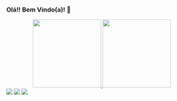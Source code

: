 ### Olá!! Bem Vindo(a)! 👋

<div align="center">
  <a href="https://github.com/YohanDevPs">
  <img height="180em" src="https://github-readme-stats.vercel.app/api?username=yohandevps&include_all_commits=true&show_icons=true&theme=dark"/>
  <img height="180em" src="https://github-readme-stats.vercel.app/api/top-langs/?username=yohandevps&layout=compact&langs_count=7&theme=dark"/>   
</div>
 
 <div>   
<a href="https://www.instagram.com/yohanpivetta" target="_blank"><img src="https://img.shields.io/badge/-Instagram-%23E4405F?style=for-the-badge&logo=instagram&logoColor=white" target="_blank"></a>
<a href = "mailto:yohanps.dev@gmail.com"><img src="https://img.shields.io/badge/-Gmail-%23333?style=for-the-badge&logo=gmail&logoColor=white" target="_blank"></a>
<a href="https://www.linkedin.com/in/yohan-silva-b14959213/" target="_blank"><img src="https://img.shields.io/badge/-LinkedIn-%230077B5?style=for-the-badge&logo=linkedin&logoColor=white" target="_blank"></a>  
</div>
